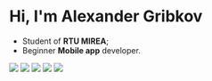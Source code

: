# Hi, I'm Alexander Gribkov

- Student of **RTU MIREA**;
- Beginner **Mobile app** developer. 

![](https://github-profile-summary-cards.vercel.app/api/cards/profile-details?username=Gribbirg&theme=github_dark)
![](https://github-profile-summary-cards.vercel.app/api/cards/most-commit-language?username=Gribbirg&theme=github_dark)
![](https://github-profile-summary-cards.vercel.app/api/cards/repos-per-language?username=Gribbirg&theme=github_dark)
![](https://github-profile-summary-cards.vercel.app/api/cards/stats?username=Gribbirg&theme=github_dark)
![](https://github-profile-summary-cards.vercel.app/api/cards/productive-time?username=Gribbirg&theme=github_dark)

